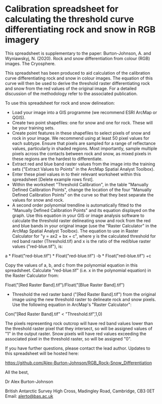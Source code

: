 # Calibration spreadsheet for calculating the threshold curve differentiating rock and snow in RGB imagery

This spreadsheet is supplementary to the paper:
Burton-Johnson, A. and Wyniawskyj, N. (2020). Rock and snow differentiation from colour (RGB) images.  The Cryosphere.

This spreadsheet has been produced to aid calculation of the calibration curve differentiating rock and snow in colour images. The equation of this curve will then be used to derive the threshold raster differentiating rock and snow from the red values of the original image. For a detailed discussion of the methodology refer to the associated publication.

To use this spreadsheet for rock and snow delineation:
- Load your image into a GIS programme (we recommend ESRI ArcMap or QGIS).
- Create two point shapefiles: one for snow and one for rock. These will be your training sets.
- Create point features in these shapefiles to select pixels of snow and rock in your image. We recommend using at least 50 pixel values for each subtype. Ensure that pixels are sampled for a range of reflectance values, particularly in shaded regions. Most importantly, sample multiple pixels across the contacts between rock and snow, as mixed pixels in these regions are the hardest to differentiate.
- Extract red and blue band raster values from the image into the training sets ("Extract Values to Points" in the ArcMap Spatial Analyst Toolbox).
- Enter these pixel values in to their relevant worksheet within this spreadsheet [Delete example rows first].
- Within the worksheet "Threshold Calibration", in the table "Manually Defined Calibration Points", change the location of the four "Manually Defined Calibration Points" on the curve so that they best separate the values for snow and rock.
- A second order polynomial trendline is automatically fitted to the "Manually Defined Calibration Points" and its equation displayed on the graph. Use this equation in your GIS or image analysis software to calculate the threshold raster delineating snow and rock from the red and blue bands in your original image (use the "Raster Calculator" in the ArcMap Spatial Analyst Toolbox).
The equation to use in Raster Calculator for "y = ax2 + bx + c", where y is the calculated threshold for red band raster (Threshold.tif) and x is the ratio of the red/blue raster values ("red-blue.tif"), is:

a * Float("red-blue.tif") * Float("red-blue.tif") -b * Float("red-blue.tif") +c

Copy the values of a, b, and c from the polynomial equation in this spreadsheet. Calculate "red-blue.tif" (i.e. x in the polynomial equation) in the Raster Calculator from:

Float("[Red Raster Band].tif")/Float("[Blue Raster Band].tif")

- Threshold the red raster band ("[Red Raster Band].tif") from the original image using the new threshold raster to delineate rock and snow pixels. Use the following equation in ArcMap's "Raster Calculator":

Con("[Red Raster Band].tif"  < "Threshold.tif",1,0)

The pixels representing rock outcrop will have red band values lower than the threshold raster pixel that they intersect, so will be assigned values of "1" in the output raster. Snow pixels will have red values exceeding the associated pixel in the threshold raster, so will be assigned "0".


If you have further questions, please contact the lead author. Updates to this spreadsheet will be hosted here:

https://github.com/Alex-Burton-Johnson/RGB_Rock-Snow_Differentiation

All the best,

Dr Alex Burton-Johnson

British Antarctic Survey
High Cross, Madingley Road, Cambridge, CB3 0ET
Email: alerto@bas.ac.uk
